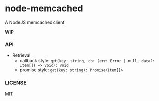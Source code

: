 node-memcached
======

A NodeJS memcached client

__WIP__

### API

* Retrieval
  * callback style: `get(key: string, cb: (err: Error | null, data?: Item[]) => void): void`
  * promise style: `get(key: string): Promise<Item[]>`



### LICENSE

[MIT](LICENSE)